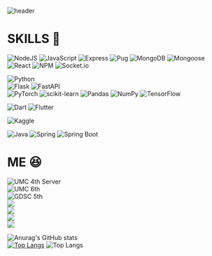 ![header](https://capsule-render.vercel.app/api?type=waving&color=auto&height=300&section=header&text=dong99u&desc=UMC%206th%20Server&animation=twinkling&fontAlign=70&descAlign=77&descAlignY=65)

# SKILLS  :scroll:  
  
![NodeJS](https://img.shields.io/badge/node.js-6DA55F?style=for-the-badge&logo=node.js&logoColor=white) 
![JavaScript](https://img.shields.io/badge/javascript-F7DF1E?style=for-the-badge&logo=javascript&logoColor=white) 
![Express](https://img.shields.io/badge/express-000000?style=for-the-badge&logo=express&logoColor=white) 
![Pug](https://img.shields.io/badge/pug-A86454?style=for-the-badge&logo=pug&logoColor=white) 
![MongoDB](https://img.shields.io/badge/mongodb-47A248?style=for-the-badge&logo=mongodb&logoColor=white) 
![Mongoose](https://img.shields.io/badge/mongoose-880000?style=for-the-badge&logo=mongoose&logoColor=white) 
![React](https://img.shields.io/badge/react-61DAFB?style=for-the-badge&logo=react&logoColor=white) 
![NPM](https://img.shields.io/badge/NPM-%23CB3837.svg?style=for-the-badge&logo=npm&logoColor=white) 
![Socket.io](https://img.shields.io/badge/Socket.io-black?style=for-the-badge&logo=socket.io&badgeColor=010101)

![Python](https://img.shields.io/badge/python-3776AB?style=for-the-badge&logo=python&logoColor=white)  
![Flask](https://img.shields.io/badge/flask-000000?style=for-the-badge&logo=flask&logoColor=white)
![FastAPI](https://img.shields.io/badge/fastapi-009688?style=for-the-badge&logo=fastapi&logoColor=white)  
![PyTorch](https://img.shields.io/badge/PyTorch-%23EE4C2C.svg?style=for-the-badge&logo=PyTorch&logoColor=white) 
![scikit-learn](https://img.shields.io/badge/scikit--learn-%23F7931E.svg?style=for-the-badge&logo=scikit-learn&logoColor=white) 
![Pandas](https://img.shields.io/badge/pandas-%23150458.svg?style=for-the-badge&logo=pandas&logoColor=white) 
![NumPy](https://img.shields.io/badge/numpy-%23013243.svg?style=for-the-badge&logo=numpy&logoColor=white) 
![TensorFlow](https://img.shields.io/badge/TensorFlow-%23FF6F00.svg?style=for-the-badge&logo=TensorFlow&logoColor=white)

![Dart](https://img.shields.io/badge/dart-0175C2?style=for-the-badge&logo=dart&logoColor=white) 
![Flutter](https://img.shields.io/badge/flutter-02569B?style=for-the-badge&logo=flutter&logoColor=white) 

![Kaggle](https://img.shields.io/badge/Kaggle-035a7d?style=for-the-badge&logo=kaggle&logoColor=white)

![Java](https://img.shields.io/badge/Java-007396?style=for-the-badge&logo=java&logoColor=white)
![Spring](https://img.shields.io/badge/Spring-6DB33F?style=for-the-badge&logo=spring&logoColor=white)
![Spring Boot](https://img.shields.io/badge/Spring%20Boot-6DB33F?style=for-the-badge&logo=springboot&logoColor=white)

# ME :laughing:

![UMC 4th Server](https://img.shields.io/badge/UMC%204th%20Server%20-02B3E4?style=flat-square&logo=udacity&logoColor=white)  
![UMC 6th](https://img.shields.io/badge/UMC%206th-02B3E4?style=flat-square&logo=udacity&logoColor=white)  
![GDSC 5th](https://img.shields.io/badge/GDSC%205th-4285F4?style=flat-square&logo=google&logoColor=white)  
<a href="https://www.instagram.com/d99u_p/" target="_blank"><img src="https://img.shields.io/badge/d99u__p-E4405F?style=flat-square&logo=instagram&logoColor=white"></a>  
<img src="https://img.shields.io/badge/qkrehdrb0813@gmail.com-EA4335?style=flat-square&logo=gmail&logoColor=white">  
<a href="https://velog.io/@eastking7979" target="_blank"><img src="https://img.shields.io/badge/Velog-20C997?style=flat-square&logo=velog&logoColor=white"></a>  
<a href="https://github.com/FindAlphaa" target="_blank"><img src="https://img.shields.io/badge/find%20alpha-EF2D5E?style=flat-square&logo=aframe&logoColor=white"></a>

![Anurag's GitHub stats](https://github-readme-stats.vercel.app/api?username=dong99u&show_icons=true&theme=dark)  
[![Top Langs](https://github-readme-stats.vercel.app/api/top-langs/?username=dong99u&theme=dark&layout=donut)](https://github.com/dong99u/github-readme-stats)
![Top Langs](https://github-readme-stats.vercel.app/api/top-langs/?username=dong99u&layout=compact)
